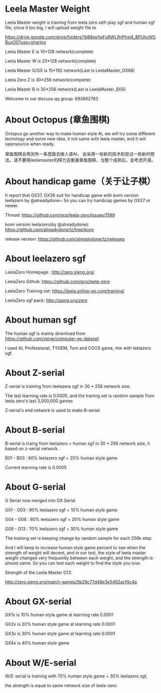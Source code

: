 # Leela Master Weight
Leela Master weight is training from leela zero self-play sgf and human sgf file, since it too big, I will upload weight file to 

https://drive.google.com/drive/folders/1bB8ee1wFuRWL9nPhsl4_BPUhcWSBuxO0?usp=sharing

Leela Master E is 10*128 network(complete)

Leela Master W is 20*128 network(complete)

Leela Master G/GX is 15*192 network(Last is LeelaMaster_GX68)

Leela Zero Z is 30*256 network(complete)

Leela Master B is 30*256 network(Last is LeelaMaster_B05)

Welcome to our discuss qq group: 693862763

# About Octopus (章鱼围棋)
Octopus go another way to make human style AI, we will try some different techology and some new idea, it not same with leela master, and it will opensource when ready.

章鱼围棋会用另外一条思路去做人谱AI， 会采用一些新的技术和尝试一些新的想法，请不要用leelamaster的棋力去衡量章鱼围棋，当整个成熟后，会考虑开源。

# About handicap game（关于让子棋）
It report that GX37, GX38 suit for handicap game with komi version leelazero by @alreadydone~ So you can try handicap games by GX37 or newer.

Thread: https://github.com/gcp/leela-zero/issues/1599 

komi version leelazero(by @alreadydone): https://github.com/alreadydone/lz/tree/komi

release version: https://github.com/alreadydone/lz/releases


# About leelazero sgf 
LeelaZero Homepage : http://zero.sjeng.org/

LeelaZero Github: https://github.com/gcp/leela-zero

LeelaZero Training set: https://leela.online-go.com/training/

LeelaZero sgf pack: http://sjeng.org/zero

# About human sgf 
The human sgf is mainly download from https://github.com/yenw/computer-go-dataset

I used AI, Professional, TYGEM, Tom and CGOS game, mix with leelazero sgf.

# About Z-serial
Z-serial is training from leelazero sgf in 30 * 256 network size.

The last learning rate is 0.0005, and the traning set is random sample from leela zero's last 3,000,000 games

Z-serial's end network is used to make B-serial.

# About B-serial
B-serial is traing from leelazero + human sgf in 30 * 256 network size, it based on z-serial network.

B01 - B03 : 80% leelazero sgf + 20% human style game

Current learning rate is 0.0005

# About G-serial
G Serial now merged into GX Serial

G01 - G03 : 90% leelazero sgf + 10% human style game

G04 - G08 : 80% leelazero sgf + 20% human style game

G09 - G13 : 70% leelazero sgf + 30% human style game

The training set is keeping change by random sample for each 256k step.

And I will keep to increase human style game percent to see when the strength of weight will decent, and in our test, the style of leela master weight changed very frequently between each weight, and the strength is almost same. So you can test each weight to find the style you love.

Strength of the Leela Master G13:

http://zero.sjeng.org/match-games/5b26c77d48e3e5462acf0c4a

# About GX-serial
GX1x is 10% human style game at learning rate 0.0001

GX2x is 20% human style game at learning rate 0.0001

GX3x is 30% human style game at learning rate 0.0001

GX4x is 40% human style game 


# About W/E-serial
W/E-serial is training with 70% human style game + 30% leelazero sgf,

the strength is equal to same network size of leela-zero.

